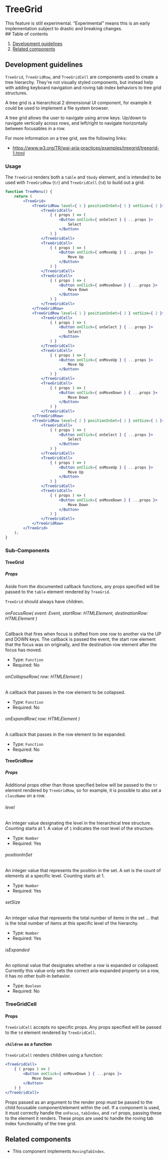 # TreeGrid

<div class="callout callout-alert">
This feature is still experimental. “Experimental” means this is an early implementation subject to drastic and breaking changes.
</div>
## Table of contents

1. [Development guidelines](#development-guidelines)
2. [Related components](#related-components)

## Development guidelines

`TreeGrid`, `TreeGridRow`, and `TreeGridCell` are components used to create a tree hierarchy. They're not visually styled components, but instead help with adding keyboard navigation and roving tab index behaviors to tree grid structures.

A tree grid is a hierarchical 2 dimensional UI component, for example it could be used to implement a file system browser.

A tree grid allows the user to navigate using arrow keys. Up/down to navigate vertically across rows, and left/right to navigate horizontally between focusables in a row.

For more information on a tree grid, see the following links:

-   https://www.w3.org/TR/wai-aria-practices/examples/treegrid/treegrid-1.html

### Usage

The `TreeGrid` renders both a `table` and `tbody` element, and is intended to be used with `TreeGridRow` (`tr`) and `TreeGridCell` (`td`) to build out a grid.

```jsx
function TreeMenu() {
	return (
		<TreeGrid>
			<TreeGridRow level={ 1 } positionInSet={ 1 } setSize={ 2 }>
				<TreeGridCell>
					{ ( props ) => (
						<Button onClick={ onSelect } { ...props }>
							Select
						</Button>
					) }
				</TreeGridCell>
				<TreeGridCell>
					{ ( props ) => (
						<Button onClick={ onMoveUp } { ...props }>
							Move Up
						</Button>
					) }
				</TreeGridCell>
				<TreeGridCell>
					{ ( props ) => (
						<Button onClick={ onMoveDown } { ...props }>
							Move Down
						</Button>
					) }
				</TreeGridCell>
			</TreeGridRow>
			<TreeGridRow level={ 1 } positionInSet={ 2 } setSize={ 2 }>
				<TreeGridCell>
					{ ( props ) => (
						<Button onClick={ onSelect } { ...props }>
							Select
						</Button>
					) }
				</TreeGridCell>
				<TreeGridCell>
					{ ( props ) => (
						<Button onClick={ onMoveUp } { ...props }>
							Move Up
						</Button>
					) }
				</TreeGridCell>
				<TreeGridCell>
					{ ( props ) => (
						<Button onClick={ onMoveDown } { ...props }>
							Move Down
						</Button>
					) }
				</TreeGridCell>
			</TreeGridRow>
			<TreeGridRow level={ 2 } positionInSet={ 1 } setSize={ 1 }>
				<TreeGridCell>
					{ ( props ) => (
						<Button onClick={ onSelect } { ...props }>
							Select
						</Button>
					) }
				</TreeGridCell>
				<TreeGridCell>
					{ ( props ) => (
						<Button onClick={ onMoveUp } { ...props }>
							Move Up
						</Button>
					) }
				</TreeGridCell>
				<TreeGridCell>
					{ ( props ) => (
						<Button onClick={ onMoveDown } { ...props }>
							Move Down
						</Button>
					) }
				</TreeGridCell>
			</TreeGridRow>
		</TreeGrid>
	);
}
```

### Sub-Components

#### TreeGrid

##### Props

Aside from the documented callback functions, any props specified will be passed to the `table` element rendered by `TreeGrid`.

`TreeGrid` should always have children.

###### onFocusRow( event: Event, startRow: HTMLElement, destinationRow: HTMLElement )

Callback that fires when focus is shifted from one row to another via the UP and DOWN keys.
The callback is passed the event, the start row element that the focus was on originally, and
the destination row element after the focus has moved.

-   Type: `Function`
-   Required: No

###### onCollapseRow( row: HTMLElement )

A callback that passes in the row element to be collapsed.

-   Type: `Function`
-   Required: No

###### onExpandRow( row: HTMLElement )

A callback that passes in the row element to be expanded.

-   Type: `Function`
-   Required: No

#### TreeGridRow

##### Props

Additional props other than those specified below will be passed to the `tr` element rendered by `TreeGridRow`, so for example, it is possible to also set a `className` on a row.

###### level

An integer value designating the level in the hierarchical tree structure. Counting starts at 1. A value of `1` indicates the root level of the structure.

-   Type: `Number`
-   Required: Yes

###### positionInSet

An integer value that represents the position in the set. A set is the count of elements at a specific level. Counting starts at 1.

-   Type: `Number`
-   Required: Yes

###### setSize

An integer value that represents the total number of items in the set ... that is the total number of items at this specific level of the hierarchy.

-   Type: `Number`
-   Required: Yes

###### isExpanded

An optional value that designates whether a row is expanded or collapsed. Currently this value only sets the correct aria-expanded property on a row, it has no other built-in behavior.

-   Type: `Boolean`
-   Required: No

### TreeGridCell

#### Props

`TreeGridCell` accepts no specific props. Any props specified will be passed to the `td` element rendered by `TreeGridCell`.

#### `children` as a function

`TreeGridCell` renders children using a function:

```jsx
<TreeGridCell>
	{ ( props ) => (
		<Button onClick={ onMoveDown } { ...props }>
			Move Down
		</Button>
	) }
</TreeGridCell>
```

Props passed as an argument to the render prop must be passed to the child focusable component/element within the cell. If a component is used, it must correctly handle the `onFocus`, `tabIndex`, and `ref` props, passing these to the element it renders. These props are used to handle the roving tab index functionality of the tree grid.

## Related components

-   This component implements `RovingTabIndex`.

